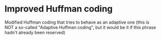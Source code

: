 # Improved Huffman coding

Modified Huffman coding that tries to behave as an adaptive one (this is NOT a so-called "Adaptive Huffman coding", but it would be it if this phrase hadn't already been reserved)


